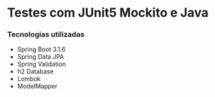 <h1>Testes com JUnit5 Mockito e Java</h1>
<h3>Tecnologias utilizadas</h3>
<ul>
  <li>Spring Boot 3.1.6</li>
  <li>Spring Data JPA</li>
  <li>Spring Validation</li>
  <li>h2 Database</li>
  <li>Lombok</li>
  <li>ModelMapper</li>
</ul>
